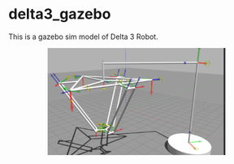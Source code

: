 # delta3_gazebo

This is a gazebo sim model of Delta 3 Robot.
<p align="center">
  <img src="src/images/model.png" width="350" title="Delta 3 Gazebo Model" alt="Delta 3 Gazebo Model">
</p>
